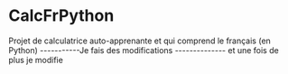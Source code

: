 ﻿# CalcFrPython
Projet de calculatrice auto-apprenante et qui comprend le français (en Python)
-----------Je fais des modifications --------------
et une fois de plus je modifie
